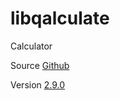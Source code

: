 # libqalculate

Calculator

Source [Github](https://github.com/Qalculate/libqalculate)

Version [2.9.0](https://github.com/Qalculate/libqalculate/releases/tag/v2.9.0)

